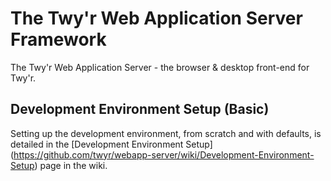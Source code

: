 # The Twy'r Web Application Server Framework
The Twy'r Web Application Server - the browser & desktop front-end for Twy'r.

## Development Environment Setup (Basic)
Setting up the development environment, from scratch and with defaults, is detailed in the [Development Environment Setup] (https://github.com/twyr/webapp-server/wiki/Development-Environment-Setup) page in the wiki.